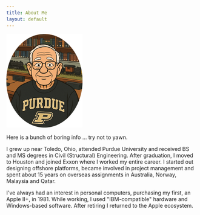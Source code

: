 ```yaml
---
title: About Me
layout: default
---
```




<img src="./Resources/TRG_ellipse.PNG" alt="TRG_ellipse" style="zoom:25%;" />

Here is a bunch of boring info ... try not to yawn.

I grew up near Toledo, Ohio, attended Purdue University and received BS and MS degrees in Civil (Structural) Engineering. After graduation, I moved to Houston and joined Exxon where I worked my entire career. I started out designing offshore platforms, became involved in project management and spent about 15 years on overseas assignments in Australia, Norway, Malaysia and Qatar.

I've always had an interest in personal computers, purchasing my first, an Apple II+, in 1981. While working, I used "IBM-compatible" hardware and Windows-based software. After retiring I returned to the Apple ecosystem. 